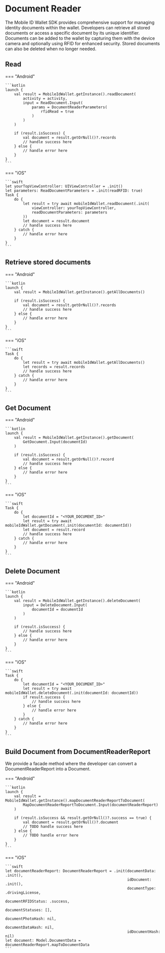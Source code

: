 # Document Reader

The Mobile ID Wallet SDK provides comprehensive support for managing identity documents within the
wallet. Developers can retrieve all stored documents or access a specific document by its unique
identifier. Documents can be added to the wallet by capturing them with the device camera and
optionally using RFID for enhanced security. Stored documents can also be deleted when no longer
needed.


## Read

=== "Android"

    ```kotlin
    launch {
        val result = MobileIdWallet.getInstance().readDocument(
            activity = activity,
            input = ReadDocument.Input(
                params = DocumentReaderParameters(
                    rfidRead = true
                )
            )
        )
    
        if (result.isSuccess) {
            val document = result.getOrNull()?.records
            // handle success here
        } else {
            // handle error here
        }
    }
    ```

=== "iOS"

	```swift
    let yourTopViewController: UIViewController = .init()
    let parameters: ReadDocumentParameters = .init(readRFID: true)
    Task {
        do {
            let result = try await mobileIdWallet.readDocument(.init(
                viewController: yourTopViewController,
                readDocumentParameters: parameters
            ))
            let document = result.document
            // handle success here
        } catch {
            // handle error here
        }
    }
    ```

## Retrieve stored documents

=== "Android"

    ```kotlin
	launch {
        val result = MobileIdWallet.getInstance().getAllDocuments()
    
        if (result.isSuccess) {
            val document = result.getOrNull()?.records
            // handle success here
        } else {
            // handle error here
        }
    }
    ```

=== "iOS"

	```swift
    Task {
        do {
            let result = try await mobileIdWallet.getAllDocuments()
            let records = result.records
            // handle success here
        } catch {
            // handle error here
        }
    }
    ```

## Get Document

=== "Android"

    ```kotlin
	launch {
        val result = MobileIdWallet.getInstance().getDocument(
            GetDocument.Input(documentId)
        )
    
        if (result.isSuccess) {
            val document = result.getOrNull()?.record
            // handle success here
        } else {
            // handle error here
        }
    }
    ```

=== "iOS"

	```swift
    Task {
        do {
            let documentId = "<YOUR_DOCUMENT_ID>"
            let result = try await mobileIdWallet.getDocument(.init(documentId: documentId))
            let document = result.record
            // handle success here
        } catch {
            // handle error here
        }
    }
	```

## Delete Document

=== "Android"

    ```kotlin
	launch {
        val result = MobileIdWallet.getInstance().deleteDocument(
            input = DeleteDocument.Input(
                documentId = documentId
            )
        )
    
        if (result.isSuccess) {
            // handle success here
        } else {
            // handle error here
        }
    }
    ```

=== "iOS"

	```swift
    Task {
        do {
            let documentId = "<YOUR_DOCUMENT_ID>"
            let result = try await mobileIdWallet.deleteDocument(.init(documentId: documentId))
            if result.success {
                // handle success here
            } else {
                // handle error here
            }
        } catch {
            // handle error here
        }
    }
	```

## Build Document from DocumentReaderReport

We provide a facade method where the developer can convert a DocumentReaderReport into a Document.

=== "Android"

    ```kotlin
    launch {
		val result = MobileIdWallet.getInstance().mapDocumentReaderReportToDocument(
            MapDocumentReaderReportToDocument.Input(documentReaderReport)
        )

		if (result.isSuccess && result.getOrNull()?.success == true) {
            val document = result.getOrNull()?.document
			// TODO handle success here
		} else {
			// TODO handle error here
		}
	}
    ```

=== "iOS"

	```swift
    let documentReaderReport: DocumentReaderReport = .init(documentData: .init(),
                                                           idDocument: .init(),
                                                           documentType: .drivingLicense,
                                                           documentRFIDStatus: .success,
                                                           documentStatuses: [],
                                                           documentPhotoHash: nil,
                                                           documentDataHash: nil,
                                                           idDocumentHash: nil)
    let document: Model.DocumentData = documentReaderReport.mapToDocumentData
    ```